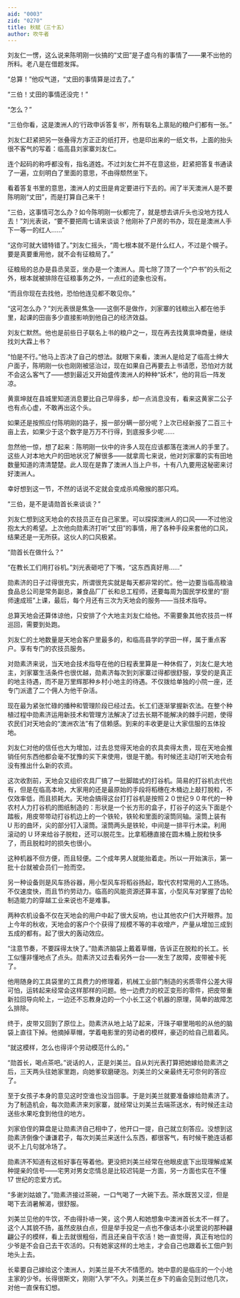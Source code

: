 ```yaml
---
aid: "0003"
zid: "0270"
title: 秋赋（三十五）
author: 吹牛者
---
```


刘友仁一愣，这么说来陈明刚一伙搞的“丈田”是子虚乌有的事情了——果不出他的所料。老八是在借题发挥。

“总算！”他叹气道，“丈田的事情算是过去了。”

“三伯！丈田的事情还没完！”

“怎么？”

“三伯你看，这是澳洲人的‘行政申诉答复书’，所有联名上禀贴的粮户们都有一张。”

刘友仁赶紧把另一张叠得方方正正的纸打开，也是印出来的一纸文书，上面的抬头很不客气的写着：临高县刘家寨刘友仁。

连个起码的称呼都没有，指名道姓。不过刘友仁并不在意这些，赶紧把答复书通读了一遍，立刻明白了里面的意思，不由得颓然坐下。

看着答复书里的意思，澳洲人的丈田是肯定要进行下去的。闹了半天澳洲人是不要陈明刚“丈田”，而是打算自己来干！

“三伯，这事情可怎么办？如今陈明刚一伙都完了，就是想去讲斤头也没地方找人去！”刘光表说，“要不要把周七请来谈谈？他刚补了户房的书办，现在是澳洲人手下一等一的红人……”

“这你可就大错特错了。”刘友仁摇头，“周七根本就不是什么红人，不过是个幌子。要是真要重用他，就不会有征粮局了。”

征粮局的总办是县丞吴亚，坐办是一个澳洲人。周七除了顶了一个“户书”的头衔之外，根本就被排除在征粮事务之外，一点红的迹象也没有。

“而且你现在去找他，恐怕他连见都不敢见你。”

“这可怎么办？”刘光表很是焦急——这倒不是做作，刘家寨的钱粮出入都在他手里，起课的田亩多少直接影响到他自己的经济效益。

刘友仁默然。他也是前些日子联名上书的粮户之一，现在再去找黄禀坤商量，继续找刘大霖上书？

“怕是不行。”他马上否决了自己的想法。就眼下来看，澳洲人是给足了临高士绅大户面子，陈明刚一伙也刚刚被惩治过，现在如果自己再要去上书请愿，恐怕对方就不会这么客气了——想到最近又开始盛传澳洲人的种种“妖术”，他的背后一阵发凉。

黄禀坤就在县城里知道消息要比自己早得多，却一点消息没有，看来这黄家二公子也有点心虚，不敢再出这个头。

如果还是按照应付陈明刚的路子，报一部分瞒一部分呢？上次已经新报了二百三十亩上去，如果少于这个数字是万万不行得，到底报多少呢……

忽然他一惊，想了起来：陈明刚一伙中的许多人现在应该都落在澳洲人的手里了。这些人对本地大户的田地状况了解很多——就拿周七来说，他对刘家寨的实有田地数量知道的清清楚楚。此人现在是靠了澳洲人当上户书，十有八九要用这秘密来讨好澳洲人。

幸好想到这一节，不然的话说不定就会变成杀鸡儆猴的那只鸡。

“三伯，是不是请勋首长来谈谈？”

刘友仁想到这天地会的农技员正在自己家里。可以探探澳洲人的口风——不过他没抱太大的希望。上次他向勋素济打听“丈田”的事情，用了各种手段来套他的口风，结果还是一无所获。这伙人的口风极紧。

“勋首长在做什么？”

“在教长工们用打谷机。”刘光表砸吧了下嘴，“这东西真好用……”

勋素济的日子过得很充实，所谓很充实就是每天都非常的忙。他一边要当临高粮油食品总公司是常务副总，兼食品厂厂长和总工程师，还要每周为国民学校里的“厨师速成班”上课，最后，每个月还有三次为天地会的服务——当技术指导。

总算天地会还算体谅他，只安排了个大地主刘友仁给他。不需要象其他农技员一样巡回，需要到处跑。

刘友仁的土地数量是天地会客户里最多的，和临高县学的学田一样，属于重点客户。享有专门的农技员服务。

对勋素济来说，当天地会技术指导在他的日程表里算是一种休假了，刘友仁是大地主，刘家寨生活条件也很优越，勋素济每次到刘家寨过得都很舒服，享受的是真正的地主待遇，而不是万里辉那种乡村小地主的待遇。不仅拨给单独的小院一座，还专门派遣了二个佣人为他干杂活。

现在最为紧张忙碌的播种和管理阶段已经过去。长工们逐渐掌握新农法。在整个种植过程中勋素济运用新技术和管理方法解决了过去长期不能解决的棘手问题，使得农民们对天地会的“澳洲农法”有了信赖感。到来的丰收更是让大家信服的五体投地。

刘友仁对他的信任也大为增加，过去总觉得天地会的农具卖得太贵，现在天地会推销任何东西他都会毫不犹豫的买下来使用，很是干脆。有时候还主动打听天地会有没有推出什么新的农资。

这次收割前，天地会又组织农具厂搞了一批脚踏式的打谷机。简易的打谷机古代也有，但是在临高本地，大家用的还是最原始的手段将稻穗在木桶边上敲打脱粒，不仅效率低，而且损耗大。天地会搞得这台打打谷机是按照２０世纪９０年代的一种农村人力打谷机的图纸制造的：形状是一个长方形的盒子，打谷子的这头下面是个踏板，用皮带带动打谷机边上的一个铁轮，铁轮和里面的滚筒同轴。滚筒上装有 U 形的曲环，尖的部分钉入滚筒。滚筒两头是铁轮，中间是一排平行木梁。利用滚动的 U 环来给谷子脱粒，还可以脱花生。比拿稻穗直接在圆木桶上脱粒快多了，而且脱粒时的损失也很小。

这种机器不但方便，而且轻便。二个成年男人就能抬着走。所以一开始演示，第一批十台就被会员们一抢而空。

另一种设备则是风车扬谷器，用小型风车将稻谷扬起，取代农村常用的人工扬场。不仅速度快，而且节约劳动力。临高的风能资源还算丰富，小型风车对掌握了齿轮制造能力的穿越工业来说也不是难事。

两种农机设备不仅在天地会的用户中起了很大反响，也让其他农户们大开眼界。加上今年的秋收，天地会的客户个个获得了规模不等的丰收增产，产量从增加三成到五成的都有。起了很大的轰动效应。

“注意节奏，不要踩得太快了。”勋素济脑袋上戴着草帽，告诉正在脱粒的长工。长工似懂非懂地点了点头。勋素济又过去看另外一台——发生了故障，皮带被卡死了。

他用随身的工具袋里的工具费力的修理着，机械工业部门制造的劣质零件公差大得可怕，运转起来经常会这样那样的问题。他一边费力的校正变形的零件，把皮带重新拉回导向轮上，一边还不忘教身边的一个小长工这个机器的原理，简单的故障怎么排除。

终于，皮带又回到了原位上。勋素济从地上站了起来，汗珠子噼里啪啦的从他的脑袋上直往下掉。他摘掉草帽，学着电影里的劳动者的模样，豪迈的给自己扇着风。

“就这模样，怎么也得评个劳动模范什么的。”

“勋首长，喝点茶吧。”说话的人，正是刘美兰。自从刘光表打算把她嫁给勋素济之后，三天两头往她家里跑，向她爹软磨硬泡。刘美兰的父亲最终无可奈何的答应了。

至于女孩子本身的意见这时空谁也没当回事。于是刘美兰就要准备嫁给勋素济了。为了制造机会，每次勋素济来刘家寨，就经常让刘美兰去端茶送水，有时候还主动送些水果吃食到他住的地方。

刘家伯侄的算盘是让勋素济自己相中了，他开口一提，自己就立刻答应。没想到这勋素济倒像个谦谦君子，每次刘美兰来送什么东西，都很客气，有时候干脆连话都说不上几句就冷场了。

勋素济不知道有这桩好事在等着他。更没把刘美兰经常在他眼皮底下出现理解成某种提亲的信号——宅男对男女恋情总是比较迟钝是一方面，另一方面也实在不懂 17 世纪的恋爱方式。

“多谢刘姑娘了。”勋素济接过茶碗，一口气喝了一大碗下去。茶水既苦又涩，但是喝下去消暑解渴，很舒服。

刘美兰见他的牛饮，不由得扑哧一笑，这个男人和她想象中澳洲首长太不一样了。这个人其貌不扬，虽然皮肤白点，但是举手投足一点也不像话本小说里说的那种翩翩公子的模样，看上去就很粗俗，而且还亲自干农活！她一直觉得，真正有地位的少爷是不会自己去干农活的。只有她家这样的土地主，才会自己也跟着长工佃户到地头上去。

长辈要自己嫁给这个澳洲人，刘美兰是不大不情愿的。她中意的是临庄的一个小地主家的少爷。长得很斯文，刚刚“入学”不久。刘美兰在乡下的庙会见到过他几次，对他一直保有幻想。
